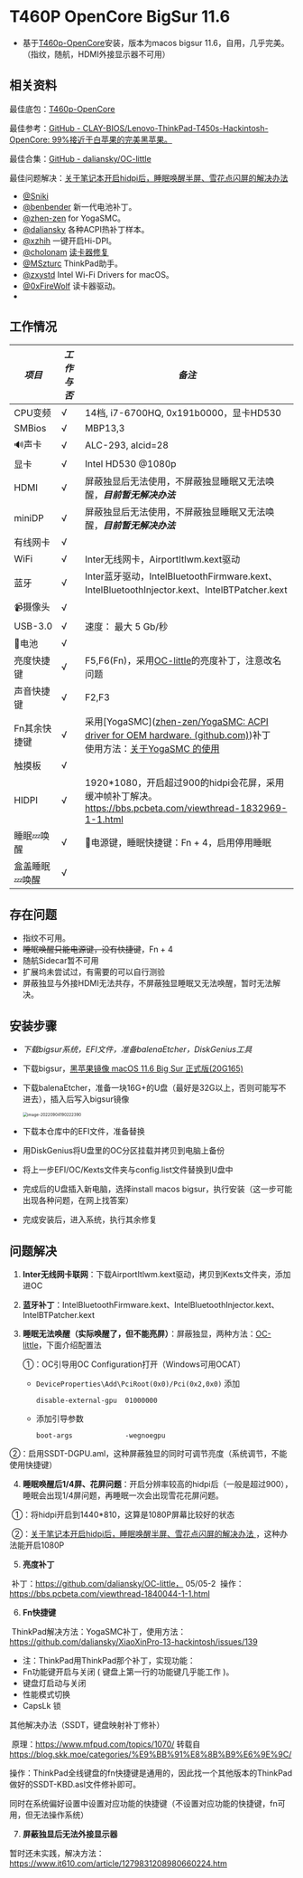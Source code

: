 # T460P OpenCore BigSur 11.6

* 基于[T460p-OpenCore](https://github.com/Danny-Z/T460p-OpenCore)安装，版本为macos bigsur 11.6，自用，几乎完美。（指纹，随航，HDMI外接显示器不可用）

## 相关资料		

最佳底包：[T460p-OpenCore](https://github.com/Danny-Z/T460p-OpenCore)

最佳参考：[GitHub - CLAY-BIOS/Lenovo-ThinkPad-T450s-Hackintosh-OpenCore: 99%接近于白苹果的完美黑苹果。](https://github.com/CLAY-BIOS/Lenovo-ThinkPad-T450s-Hackintosh-OpenCore)

最佳合集：[GitHub - daliansky/OC-little](https://github.com/daliansky/OC-little)

最佳问题解决：[关于笔记本开启hidpi后，睡眠唤醒半屏、雪花点闪屏的解决办法](https://bbs.pcbeta.com/viewthread-1832969-1-1.html)



- [@Sniki](https://github.com/Sniki?tab=repositories)
- [@benbender](https://github.com/benbender/x1c6-hackintosh/blob/experimental/EFI/OC/dsl/SSDT-BATX.dsl) 新一代电池补丁。
- [@zhen-zen](https://github.com/zhen-zen) for YogaSMC。
- [@daliansky](https://github.com/daliansky/OC-little) 各种ACPI热补丁样本。
- [@xzhih](https://github.com/xzhih) 一键开启Hi-DPI。
- [@cholonam](https://github.com/cholonam/Sinetek-rtsx) [读卡器修复](https://github.com/cholonam/Sinetek-rtsx/pull/18)
- [@MSzturc](https://github.com/MSzturc/ThinkpadAssistant) ThinkPad助手。
- [@zxystd](https://github.com/OpenIntelWireless/itlwm) Intel Wi-Fi Drivers for macOS。
- [@0xFireWolf](https://github.com/0xFireWolf/RealtekCardReader) 读卡器驱动。
- 

## 工作情况

| *项目*        | *工作与否* | *备注*                                                       |
| ------------- | ---------- | ------------------------------------------------------------ |
| CPU变频       | √          | 14档, i7-6700HQ, 0x191b0000，显卡HD530                       |
| SMBios        | √          | MBP13,3                                                      |
| 🔊声卡         | √          | ALC-293, alcid=28                                            |
| 显卡          | √          | Intel HD530 @1080p                                           |
| HDMI          | √          | 屏蔽独显后无法使用，不屏蔽独显睡眠又无法唤醒，***目前暂无解决办法*** |
| miniDP        | √          | 屏蔽独显后无法使用，不屏蔽独显睡眠又无法唤醒，***目前暂无解决办法*** |
| 有线网卡      | √          |                                                              |
| WiFi          | √          | Inter无线网卡，AirportItlwm.kext驱动                         |
| 蓝牙          | √          | Inter蓝牙驱动，IntelBluetoothFirmware.kext、IntelBluetoothInjector.kext、IntelBTPatcher.kext |
| 📹摄像头       | √          |                                                              |
| USB-3.0       | √          | 速度： 最大 5 Gb/秒                                          |
| 🔋电池         | √          |                                                              |
| 亮度快捷键    | √          | F5,F6(Fn)，采用[OC-little](https://github.com/daliansky/OC-little)的亮度补丁，注意改名问题 |
| 声音快捷键    | √          | F2,F3                                                        |
| Fn其余快捷键  | √          | 采用[YogaSMC]([zhen-zen/YogaSMC: ACPI driver for OEM hardware. (github.com)](https://github.com/zhen-zen/YogaSMC))补丁<br />使用方法：[关于YogaSMC 的使用](https://github.com/daliansky/XiaoXinPro-13-hackintosh/issues/139) |
| 触摸板        | √          |                                                              |
| HIDPI         | √          | 1920*1080，开启超过900的hidpi会花屏，采用缓冲帧补丁解决。 <br />https://bbs.pcbeta.com/viewthread-1832969-1-1.html |
| 睡眠💤唤醒     | √          | 🔌电源键，睡眠快捷键：Fn + 4，启用停用睡眠                    |
| 盒盖睡眠💤唤醒 | √          |                                                              |





## 存在问题

* 指纹不可用。
* ~~睡眠唤醒只能电源键，没有快捷键~~，Fn + 4
* 随航Sidecar暂不可用
* 扩展坞未尝试过，有需要的可以自行测验
* 屏蔽独显与外接HDMI无法共存，不屏蔽独显睡眠又无法唤醒，暂时无法解决。





## 安装步骤

* *下载bigsur系统，EFI文件，准备balenaEtcher，DiskGenius工具*
* 下载bigsur，[黑苹果镜像 macOS 11.6 Big Sur 正式版(20G165)](https://heipg.cn/macos/macos-11-6-big-sur-20g165-oc-073-clover-r5139-wepe.html)

* 下载balenaEtcher，准备一块16G+的U盘（最好是32G以上，否则可能写不进去），插入后写入bigsur镜像

  <img src="https://www.jianguoyun.com/c/dl-file/20229419229.png?dt=rhomrh&sd=dhzay&kv=amlhbmd5aWUwMDBAMTYzLmNvbQ&vr=1&ud=jOujUiymAMV9RUN_eZgPcyXzcZUcCbpFaYixd4bwEfQ" alt="image-20220904190222390" style="zoom:50%;" />

* 下载本仓库中的EFI文件，准备替换
* 用DiskGenius将U盘里的OC分区挂载并拷贝到电脑上备份
* 将上一步EFI/OC/Kexts文件夹与config.list文件替换到U盘中
* 完成后的U盘插入新电脑，选择install macos bigsur，执行安装（这一步可能出现各种问题，在网上找答案）
* 完成安装后，进入系统，执行其余修复



## 问题解决

  1. **Inter无线网卡联网**：下载AirportItlwm.kext驱动，拷贝到Kexts文件夹，添加进OC

  2. **蓝牙补丁**：IntelBluetoothFirmware.kext、IntelBluetoothInjector.kext、IntelBTPatcher.kext

  3. **睡眠无法唤醒（实际唤醒了，但不能亮屏）**：屏蔽独显，两种方法：[OC-little](https://github.com/daliansky/OC-little)，下面介绍配置法

     ①：OC引导用OC Configuration打开（Windows可用OCAT）

     - `DeviceProperties\Add\PciRoot(0x0)/Pci(0x2,0x0)` 添加

       ```
       disable-external-gpu  01000000
       ```

     - 添加引导参数

       ```
       boot-args             -wegnoegpu 
       ```

   

​          ②：启用SSDT-DGPU.aml，这种屏蔽独显的同时可调节亮度（系统调节，不能使用快捷键）



4. **睡眠唤醒后1/4屏、花屏问题**：开启分辨率较高的hidpi后（一般是超过900），睡眠会出现1/4屏问题，再睡眠一次会出现雪花花屏问题。 

​      ①：将hidpi开启到1440*810，这算是1080P屏幕比较好的状态

​      ②：[关于笔记本开启hidpi后，睡眠唤醒半屏、雪花点闪屏的解决办法 ](https://bbs.pcbeta.com/viewthread-1832969-1-1.html)，这种办法能开启1080P



5. **亮度补丁**

​		补丁：https://github.com/daliansky/OC-little， 05/05-2
​		操作：https://bbs.pcbeta.com/viewthread-1840044-1-1.html



6. **Fn快捷键**

​		ThinkPad解决方法：YogaSMC补丁，使用方法：https://github.com/daliansky/XiaoXinPro-13-hackintosh/issues/139

- 注：ThinkPad用ThinkPad那个补丁，实现功能：
- Fn功能键开启与关闭 ( 键盘上第一行的功能键几乎能工作 )。
- 键盘灯启动与关闭
- 性能模式切换
- CapsLk 锁



其他解决办法（SSDT，键盘映射补丁修补）

​        原理：https://www.mfpud.com/topics/1070/ 转载自 https://blog.skk.moe/categories/%E9%BB%91%E8%8B%B9%E6%9E%9C/

​        操作：ThinkPad全线键盘的fn快捷键是通用的，因此找一个其他版本的ThinkPad做好的SSDT-KBD.asl文件修补即可。 

​        同时在系统偏好设置中设置对应功能的快捷键（不设置对应功能的快捷键，fn可用，但无法操作系统）



7. **屏蔽独显后无法外接显示器**

暂时还未实践，解决方法：https://www.it610.com/article/1279831208980660224.htm

